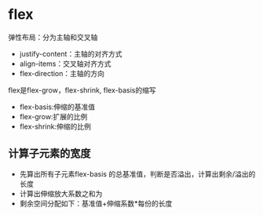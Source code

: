 # flex

弹性布局：分为主轴和交叉轴

- justify-content：主轴的对齐方式
- align-items：交叉轴对齐方式
- flex-direction：主轴的方向

flex是flex-grow，flex-shrink, flex-basis的缩写

- flex-basis:伸缩的基准值
- flex-grow:扩展的比例
- flex-shrink:伸缩的比例

## 计算子元素的宽度

- 先算出所有子元素flex-basis 的总基准值，判断是否溢出，计算出剩余/溢出的长度
- 计算出伸缩放大系数之和为
- 剩余空间分配如下：基准值+伸缩系数*每份的长度

